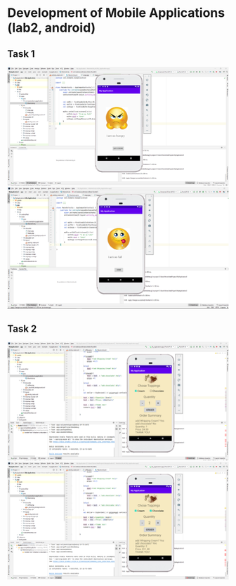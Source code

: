 # Development of Mobile Applications (lab2, android)
## Task 1
![Alt text](https://github.com/aidarmen/Development-of-MobIle-ApplIcatIons-lab2-/blob/master/task1_1.PNG?raw=true)
![Alt text](https://github.com/aidarmen/Development-of-MobIle-ApplIcatIons-lab2-/blob/master/task1_2.PNG?raw=true)

## Task 2
![Alt text](https://github.com/aidarmen/Development-of-MobIle-ApplIcatIons-lab2-/blob/master/task2_1.PNG?raw=true)
![Alt text](https://github.com/aidarmen/Development-of-MobIle-ApplIcatIons-lab2-/blob/master/task2_2.PNG?raw=true)
